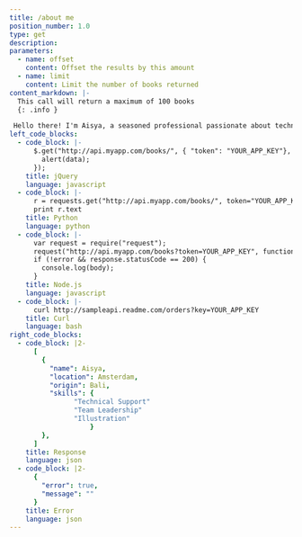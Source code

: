 ```yaml
---
title: /about me
position_number: 1.0
type: get
description: 
parameters:
  - name: offset
    content: Offset the results by this amount
  - name: limit
    content: Limit the number of books returned
content_markdown: |-
  This call will return a maximum of 100 books
  {: .info }

 Hello there! I'm Aisya, a seasoned professional passionate about technical support and leadership. By day, I thrive in troubleshooting and resolving complex issues as a Remote Customer service expert and Team Leader. When I'm not immersed in the tech world, I embrace my creative side. I love exploring my artistic flair through drawing and creating illustrations.
left_code_blocks:
  - code_block: |-
      $.get("http://api.myapp.com/books/", { "token": "YOUR_APP_KEY"}, function(data) {
        alert(data);
      });
    title: jQuery
    language: javascript
  - code_block: |-
      r = requests.get("http://api.myapp.com/books/", token="YOUR_APP_KEY")
      print r.text
    title: Python
    language: python
  - code_block: |-
      var request = require("request");
      request("http://api.myapp.com/books?token=YOUR_APP_KEY", function (error, response, body) {
      if (!error && response.statusCode == 200) {
        console.log(body);
      }
    title: Node.js
    language: javascript
  - code_block: |-
      curl http://sampleapi.readme.com/orders?key=YOUR_APP_KEY
    title: Curl
    language: bash
right_code_blocks:
  - code_block: |2-
      [
        {
          "name": Aisya,
          "location": Amsterdam,
          "origin": Bali,
          "skills": {
                "Technical Support"
                "Team Leadership"
                "Illustration"
                    }
        },
      ]
    title: Response
    language: json
  - code_block: |2-
      {
        "error": true,
        "message": ""
      }
    title: Error
    language: json
---
```

